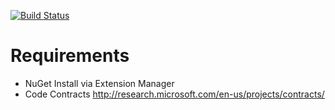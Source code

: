﻿[![Build Status](https://secure.travis-ci.org/exKAZUu/Tree.NET.png?branch=master)](http://travis-ci.org/exKAZUu/Tree.NET)

# Requirements
* NuGet
Install via Extension Manager
* Code Contracts
http://research.microsoft.com/en-us/projects/contracts/
